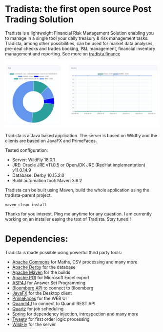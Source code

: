 # Tradista: the first open source Post Trading Solution


Tradista is a lightweight Financial Risk Management Solution enabling you to manage in a single tool your daily treasury & risk management tasks. Tradista, among other possibilities, can be used for market data analyses, pre-deal checks and trades booking, P&L management, financial inventory management and reporting.
See more on [tradista.finance](https://www.tradista.finance)

![Dashboard](./ReadmePic.png)

Tradista is a Java based application. The server is based on Wildfly and the clients are based on JavaFX and PrimeFaces.

Tested configuration:
- Server: WildFly 18.0.1
- JRE: Oracle JRE v11.0.5 or OpenJDK JRE (RedHat implementation) v11.0.14.9
- Database: Derby 10.15.2.0
- Build automation tool: Maven 3.6.2

Tradista can be built using Maven, build the whole application using the tradista-parent project.
```
maven clean install
```

Thanks for you interest. Ping me anytime for any question.
I am currently working on an installer easing the test of Tradista. Stay tuned !

# Dependencies:
Tradista is made possible using powerful third party tools:
- [Apache Commons](https://commons.apache.org/) for Maths, CSV processing and many more
- [Apache Derby](https://db.apache.org/derby/) for the database
- [Apache Maven](https://maven.apache.org/) for the builds
- [Apache POI](https://poi.apache.org/) for Microsoft Excel export
- [ASP4J](https://github.com/hbeck/asp4j) for Answer Set Programming
- [Bloomberg API](https://www.bloomberg.com/professional/support/api-library/) to connect to Bloomberg
- [JavaFX](https://openjfx.io/) for the Desktop client
- [PrimeFaces](https://www.primefaces.org/) for the WEB UI
- [Quandl4J](https://github.com/jimmoores/quandl4j) to connect to Quandl REST API
- [Quartz](http://www.quartz-scheduler.org/) for job scheduling
- [Spring](https://spring.io/) for dependency injection, introspection and many more
- [Tweety](https://tweetyproject.org/) for first order logic processing
- [WildFly](https://www.wildfly.org/) for the server
